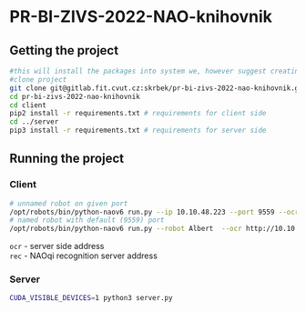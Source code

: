 # PR-BI-ZIVS-2022-NAO-knihovnik 

## Getting the project
```sh
#this will install the packages into system we, however suggest creating separate virtual enviroment for server and client
#clone project
git clone git@gitlab.fit.cvut.cz:skrbek/pr-bi-zivs-2022-nao-knihovnik.git
cd pr-bi-zivs-2022-nao-knihovnik
cd client
pip2 install -r requirements.txt # requirements for client side
cd ../server
pip3 install -r requirements.txt # requirements for server side
```
## Running the project

### Client
```sh
# unnamed robot on given port
/opt/robots/bin/python-naov6 run.py --ip 10.10.48.223 --port 9559 --ocr http://10.10.48.223:8080 --rec tcp://10.10.48.91:9999
# named robot with default (9559) port
/opt/robots/bin/python-naov6 run.py --robot Albert  --ocr http://10.10.48.223:8080 --rec tcp://10.10.48.91:9999
```
`ocr` - server side address \
`rec` - NAOqi recognition server address

### Server
```sh
CUDA_VISIBLE_DEVICES=1 python3 server.py
```
